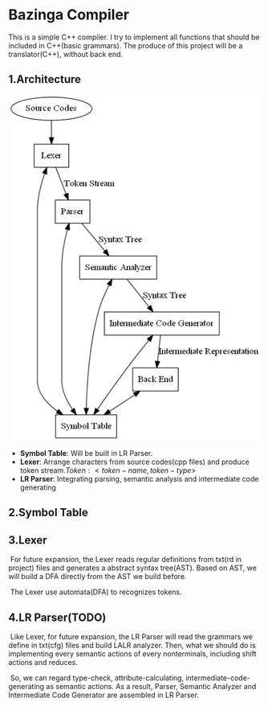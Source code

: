 # Bazinga Compiler

This is a simple C++ compiler. I try to implement all functions that should be included in C++(basic grammars). The produce of this project will be a translator(C++), without back end.

## 1.Architecture

![Translator Architecture](./images/architecture.png)

- **Symbol Table**:  Will be built in LR Parser.
- **Lexer**:  Arrange characters  from source codes(cpp files) and produce token stream.$Token:<token-name,token-type>$
- **LR Parser**: Integrating parsing, semantic analysis and intermediate code generating

## 2.Symbol Table

## 3.Lexer

​	For future expansion,  the Lexer reads regular definitions from txt(rd in project) files and generates a abstract syntax tree(AST). Based on AST, we will build a DFA directly from the AST we build before.

​	The Lexer use automata(DFA) to recognizes tokens. 

## 4.LR Parser(TODO)

​	Like Lexer, for future expansion, the LR Parser will read the grammars we define in txt(cfg) files and build LALR analyzer. Then, what we should do is implementing every semantic actions of every nonterminals, including shift actions and reduces.

​	So, we can regard type-check, attribute-calculating, intermediate-code-generating as semantic actions. As a result, Parser, Semantic Analyzer and Intermediate Code Generator are assembled in LR Parser.